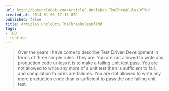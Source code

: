 ```yaml
---
url: http://butunclebob.com/ArticleS.UncleBob.TheThreeRulesOfTdd
created_at: 2014-01-06 17:13 UTC
published: false
title: ArticleS.UncleBob.TheThreeRulesOfTdd
tags:
- TDD
- testing
---
```


<blockquote>Over the years I have come to describe Test Driven Development in terms of three simple rules. They are:
You are not allowed to write any production code unless it is to make a failing unit test pass.
You are not allowed to write any more of a unit test than is sufficient to fail; and compilation failures are failures.
You are not allowed to write any more production code than is sufficient to pass the one failing unit test.</blockquote>
